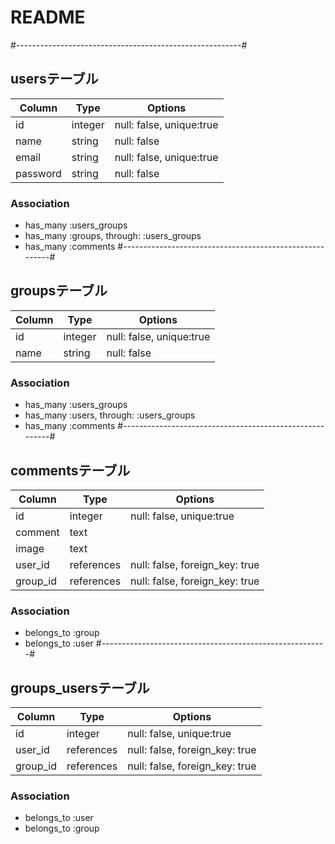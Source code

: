 # README

#--------------------------------------------------------#
## usersテーブル

|Column|Type|Options|
|------|----|-------|
|id|integer|null: false, unique:true|
|name|string|null: false|
|email|string|null: false, unique:true|
|password|string|null: false|

### Association
- has_many :users_groups
- has_many :groups, through: :users_groups
- has_many :comments
#--------------------------------------------------------#
## groupsテーブル

|Column|Type|Options|
|------|----|-------|
|id|integer|null: false, unique:true|
|name|string|null: false|

### Association
- has_many :users_groups
- has_many :users, through: :users_groups
- has_many :comments
#--------------------------------------------------------#
## commentsテーブル

|Column|Type|Options|
|------|----|-------|
|id|integer|null: false, unique:true|
|comment|text||
|image|text||
|user_id|references|null: false, foreign_key: true|
|group_id|references|null: false, foreign_key: true|
### Association
- belongs_to :group
- belongs_to :user
#--------------------------------------------------------#
## groups_usersテーブル

|Column|Type|Options|
|------|----|-------|
|id|integer|null: false, unique:true|
|user_id|references|null: false, foreign_key: true|
|group_id|references|null: false, foreign_key: true|

### Association
- belongs_to :user
- belongs_to :group
